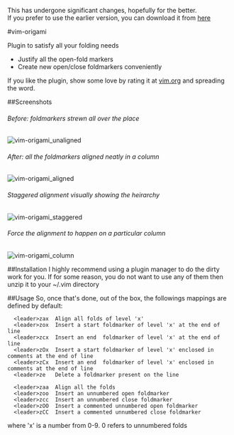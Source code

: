 This has undergone significant changes, hopefully for the better.  
If you prefer to use the earlier version, you can download it from [here](https://github.com/kshenoy/vim-origami/archive/stable_03997ef.zip)

#vim-origami

Plugin to satisfy all your folding needs  
 * Justify all the open-fold markers  
 * Create new open/close foldmarkers conveniently  

If you like the plugin, show some love by rating it at [vim.org](http://www.vim.org/scripts/script.php?script_id=4613) and spreading the word.

##Screenshots
###### Before: foldmarkers strewn all over the place  
![vim-origami_unaligned](https://github.com/kshenoy/vim-origami/blob/images/vim-origami_1.png?raw=true)  
  
###### After: all the foldmarkers aligned neatly in a column  
![vim-origami_aligned](https://github.com/kshenoy/vim-origami/blob/images/vim-origami_2.png?raw=true)  

###### Staggered alignment visually showing the heirarchy  
![vim-origami_staggered](https://github.com/kshenoy/vim-origami/blob/images/vim-origami_3.png?raw=true)  

###### Force the alignment to happen on a particular column  
![vim-origami_column](https://github.com/kshenoy/vim-origami/blob/images/vim-origami_4.png?raw=true)  

##Installation
I highly recommend using a plugin manager to do the dirty work for you.
If for some reason, you do not want to use any of them then unzip it to your ~/.vim directory  
  

##Usage
So, once that's done, out of the box, the followings mappings are defined by default:  
````
  <leader>zax  Align all folds of level 'x'  
  <leader>zox  Insert a start foldmarker of level 'x' at the end of line  
  <leader>zcx  Insert an end  foldmarker of level 'x' at the end of line  
  <leader>zOx  Insert a start foldmarker of level 'x' enclosed in comments at the end of line  
  <leader>zCx  Insert an end  foldmarker of level 'x' enclosed in comments at the end of line  
  <leader>ze   Delete a foldmarker present on the line  

  <leader>zaa  Align all the folds
  <leader>zoo  Insert an unnumbered open foldmarker
  <leader>zcc  Insert an unnumbered close foldmarker
  <leader>zOO  Insert a commented unnumbered open foldmarker
  <leader>zCC  Insert a commented unnumbered close foldmarker
````
where 'x' is a number from 0-9. 0 refers to unnumbered folds
